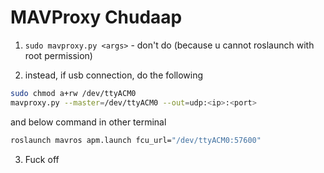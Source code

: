 # MAVProxy Chudaap

1. `sudo mavproxy.py <args>` - don't do (because u cannot roslaunch with root permission)

2. instead, if usb connection, do the following
```bash
sudo chmod a+rw /dev/ttyACM0
mavproxy.py --master=/dev/ttyACM0 --out=udp:<ip>:<port>
```
and below command in other terminal
```bash
roslaunch mavros apm.launch fcu_url="/dev/ttyACM0:57600"
```

3. Fuck off
